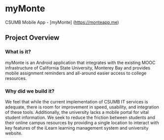 # myMonte
CSUMB Mobile App -  [myMonte] (https://monteapp.me)

## Project Overview

### What is it?

myMonte is an Android application that integrates with the existing MOOC infrastructure of California State University, Monterey Bay and provides mobile assignment reminders and all-around easier access to college resources.

### Why did we build it?

We feel that while the current implementation of CSUMB IT services is adequate, there is room for improvement in speed, usability, and integration of these tools. Additionally, the university lacks a mobile portal for vital student information. We seek to reduce the friction between students and their online campus resources by providing a single location to interact with key features of the iLearn learning management system and university website.
